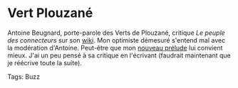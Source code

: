 # Vert Plouzané

Antoine Beugnard, porte-parole des Verts de Plouzané, critique *Le peuple des connecteurs* sur son [wiki](http://wiki.les-verts.infini.fr/index.php/Le_peuple_des_connecteurs). Mon optimiste démesuré s'entend mal avec la modération d'Antoine. Peut-être que mon [nouveau prélude](/peuple/seconde-edition-35719) lui convient mieux. J'ai un peu pensé à sa critique en l'écrivant (faudrait maintenant que je réécrive toute la suite).

Tags: Buzz